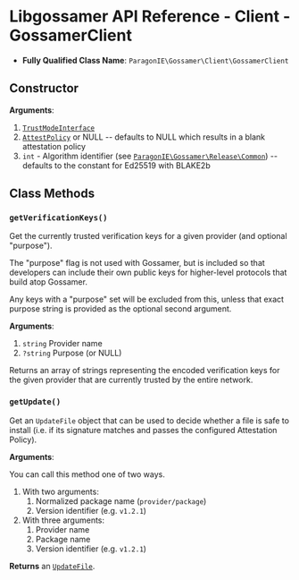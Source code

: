 # Libgossamer API Reference - Client - GossamerClient

* **Fully Qualified Class Name**: `ParagonIE\Gossamer\Client\GossamerClient`

## Constructor

**Arguments**:

1. [`TrustModeInterface`](TrustModeInterface.md)
2. [`AttestPolicy`](AttestPolicy.md) or NULL -- defaults to NULL
   which results in a blank attestation policy
3. `int` - Algorithm identifier (see [`ParagonIE\Gossamer\Release\Common`](../Release/Common.md))
   -- defaults to the constant for Ed25519 with BLAKE2b

## Class Methods

### `getVerificationKeys()`

Get the currently trusted verification keys for a given provider
(and optional "purpose").

The "purpose" flag is not used with Gossamer, but is included so that
developers can include their own public keys for higher-level protocols
that build atop Gossamer.

Any keys with a "purpose" set will be excluded from this, unless that
exact purpose string is provided as the optional second argument.

**Arguments**:

1. `string` Provider name
2. `?string` Purpose (or NULL)

Returns an array of strings representing the encoded
verification keys for the given provider that are currently
trusted by the entire network.

### `getUpdate()`

Get an `UpdateFile` object that can be used to decide whether a file
is safe to install (i.e. if its signature matches and passes the
configured Attestation Policy).

**Arguments**:

You can call this method one of two ways.

1. With two arguments:
   1. Normalized package name (`provider/package`)
   2. Version identifier (e.g. `v1.2.1`)
2. With three arguments:
   1. Provider name 
   2. Package name
   3. Version identifier (e.g. `v1.2.1`)

**Returns** an [`UpdateFile`](UpdateFile.md).

